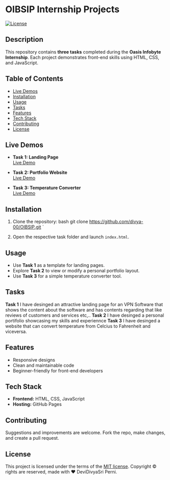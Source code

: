 # OIBSIP Internship Projects

[![License](https://img.shields.io/badge/license-MIT-blue.svg)](https://opensource.org/licenses/MIT)

## Description

This repository contains **three tasks** completed during the **Oasis Infobyte Internship**. Each project demonstrates front-end skills using HTML, CSS, and JavaScript.

## Table of Contents

- [Live Demos](#live-demos)
- [Installation](#installation)
- [Usage](#usage)
- [Tasks](#tasks)
- [Features](#features)
- [Tech Stack](#tech-stack)
- [Contributing](#contributing)
- [License](#license)

## Live Demos

- **Task 1: Landing Page**  
  [Live Demo](https://divya-00.github.io/OIBSIP/Task-1/)

- **Task 2: Portfolio Website**  
  [Live Demo](https://divya-00.github.io/OIBSIP/Task-2/)

- **Task 3: Temperature Converter**  
  [Live Demo](https://divya-00.github.io/OIBSIP/Task-3/)

## Installation

1. Clone the repository:
   bash
   git clone https://github.com/divya-00/OIBSIP.git
`

2. Open the respective task folder and launch `index.html`.

## Usage

* Use **Task 1** as a template for landing pages.
* Explore **Task 2** to view or modify a personal portfolio layout.
* Use **Task 3** for a simple temperature converter tool.

## Tasks

**Task 1**
I have desinged an attractive landing page for an VPN Software that shows the content about the software and has contents regarding that like reviews of customers and services etc,..
**Task 2**
I have desinged a personal portifolio showcasing my skills and experiennce
**Task 3**
I have desinged a website that can convert temperature from Celcius to Fahrenheit and viceversa.

## Features

* Responsive designs
* Clean and maintainable code
* Beginner-friendly for front-end developers

## Tech Stack

* **Frontend:** HTML, CSS, JavaScript
* **Hosting:** GitHub Pages

## Contributing

Suggestions and improvements are welcome. Fork the repo, make changes, and create a pull request.

## License


This project is licensed under the terms of the [MIT license](LICENSE).
Copyright © rights are reserved, made with :heart: DeviDivyaSri Perni.

